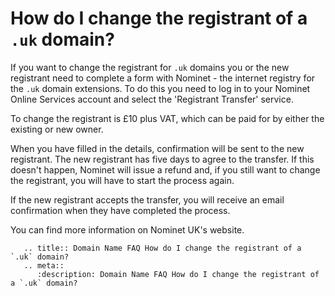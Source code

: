 # How do I change the registrant of a `.uk` domain?

If you want to change the registrant for `.uk` domains you or the new registrant need to complete a form with Nominet - the internet registry for the `.uk` domain extensions. To do this you need to log in to your Nominet Online Services account and select the 'Registrant Transfer' service.

To change the registrant is £10 plus VAT, which can be paid for by either the existing or new owner.

When you have filled in the details, confirmation will be sent to the new registrant. The new registrant has five days to agree to the transfer. If this doesn't happen, Nominet will issue a refund and, if you still want to change the registrant, you will have to start the process again.

If the new registrant accepts the transfer, you will receive an email confirmation when they have completed the process.

You can find more information on Nominet UK's website.

```eval_rst
   .. title:: Domain Name FAQ How do I change the registrant of a `.uk` domain?
   .. meta::
      :description: Domain Name FAQ How do I change the registrant of a `.uk` domain?
```
